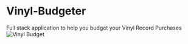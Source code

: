 # Vinyl-Budgeter
Full stack application to help you budget your Vinyl Record Purchases
![Vinyl Budget](https://user-images.githubusercontent.com/126501848/235373351-045a0a10-556e-4abb-839e-9ce6d1bae50d.png)
